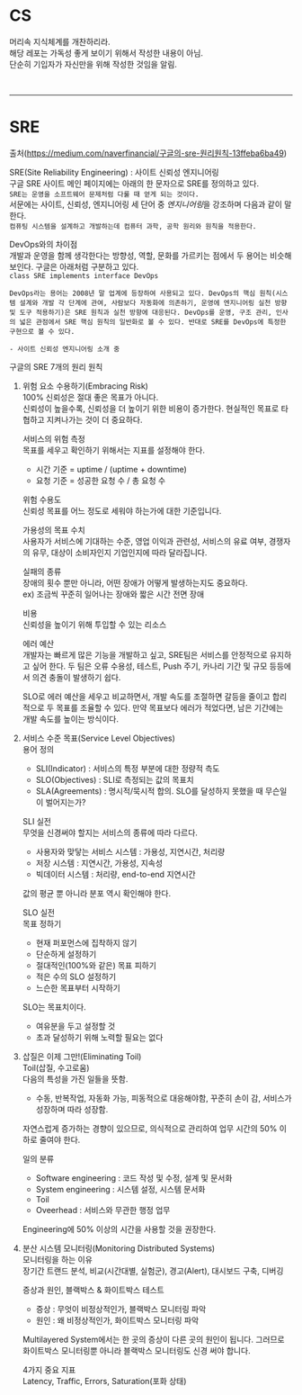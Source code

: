 # CS

머리속 지식체계를 개찬하리라.  
해당 레포는 가독성 좋게 보이기 위해서 작성한 내용이 아님.  
단순히 기입자가 자신만을 위해 작성한 것임을 알림.

<br>

---

# SRE

출처(https://medium.com/naverfinancial/구글의-sre-원리원칙-13ffeba6ba49)

SRE(Site Reliability Engineering) : 사이트 신뢰성 엔지니어링  
구글 SRE 사이트 메인 페이지에는 아래의 한 문자으로 SRE를 정의하고 있다.  
`SRE는 운영을 소프트웨어 문제처럼 다룰 때 얻게 되는 것이다.`  
서문에는 사이트, 신뢰성, 엔지니어링 세 단어 중 *엔지니어링*을 강조하며 다음과 같이 말한다.  
`컴퓨팅 시스템을 설계하고 개발하는데 컴퓨터 과학, 공학 원리와 원칙을 적용한다.`

DevOps와의 차이점  
개발과 운영을 함께 생각한다는 방향성, 역할, 문화를 가르키는 점에서 두 용어는 비슷해 보인다. 구글은 아래처럼 구분하고 있다.  
`class SRE implements interface DevOps`

```
DevOps라는 용어는 2008년 말 업계에 등장하여 사용되고 있다. DevOps의 핵심 원칙(시스템 설계와 개발 각 단계에 관여, 사람보다 자동화에 의존하기, 운영에 엔지니어링 실천 방향 및 도구 적용하기)은 SRE 원칙과 실천 방향에 대응된다. DevOps를 운영, 구조 관리, 인사의 넓은 관점에서 SRE 핵심 원칙의 일반화로 볼 수 있다. 반대로 SRE를 DevOps에 특정한 구현으로 볼 수 있다.

- 사이트 신뢰성 엔지니어링 소개 중
```

구글의 SRE 7개의 원리 원칙

1. 위험 요소 수용하기(Embracing Risk)  
   100% 신뢰성은 절대 좋은 목표가 아니다.  
   신뢰성이 높을수록, 신뢰성을 더 높이기 위한 비용이 증가한다. 현실적인 목표로 타협하고 지켜나가는 것이 더 중요하다.

   서비스의 위험 측정  
   목표를 세우고 확인하기 위해서는 지표를 설정해야 한다.

   - 시간 기준 = uptime / (uptime + downtime)
   - 요청 기준 = 성공한 요청 수 / 총 요청 수

   위험 수용도  
    신뢰성 목표를 어느 정도로 세워야 하는가에 대한 기준입니다.

   가용성의 목표 수치  
    사용자가 서비스에 기대하는 수준, 영업 이익과 관련성, 서비스의 유료 여부, 경쟁자의 유무, 대상이 소비자인지 기업인지에 따라 달라집니다.

   실패의 종류  
    장애의 횟수 뿐만 아니라, 어떤 장애가 어떻게 발생하는지도 중요하다.  
    ex) 조금씩 꾸준히 일어나는 장애와 짧은 시간 전면 장애

   비용  
    신뢰성을 높이기 위해 투입할 수 있는 리소스

   에러 예산  
    개발자는 빠르게 많은 기능을 개발하고 싶고, SRE팀은 서비스를 안정적으로 유지하고 싶어 한다. 두 팀은 오류 수용성, 테스트, Push 주기, 카나리 기간 및 규모 등등에서 의견 충돌이 발생하기 쉽다.

   SLO로 에러 예산을 세우고 비교하면서, 개발 속도를 조절하면 갈등을 줄이고 합리적으로 두 목표를 조율할 수 있다. 만약 목표보다 에러가 적었다면, 남은 기간에는 개발 속도를 높이는 방식이다.

2. 서비스 수준 목표(Service Level Objectives)  
   용어 정의

   - SLI(Indicator) : 서비스의 특정 부분에 대한 정량적 측도
   - SLO(Objectives) : SLI로 측정되는 값의 목표치
   - SLA(Agreements) : 명시적/묵시적 합의. SLO를 달성하지 못했을 때 무슨일이 벌어지는가?

   SLI 실전  
   무엇을 신경써야 할지는 서비스의 종류에 따라 다르다.

   - 사용자와 맞닿는 서비스 시스템 : 가용성, 지연시간, 처리량
   - 저장 시스템 : 지연시간, 가용성, 지속성
   - 빅데이터 시스템 : 처리량, end-to-end 지연시간

   값의 평균 뿐 아니라 분포 역시 확인해야 한다.

   SLO 실전  
   목표 정하기

   - 현재 퍼포먼스에 집착하지 않기
   - 단순하게 설정하기
   - 절대적인(100%와 같은) 목표 피하기
   - 적은 수의 SLO 설정하기
   - 느슨한 목표부터 시작하기

   SLO는 목표치이다.

   - 여유분을 두고 설정할 것
   - 초과 달성하기 위해 노력할 필요는 없다

3. 삽질은 이제 그만!(Eliminating Toil)  
   Toil(삽질, 수고로움)  
   다음의 특성을 가진 일들을 뜻함.

   - 수동, 반복작업, 자동화 가능, 피동적으로 대응해야함, 꾸준히 손이 감, 서비스가 성장하며 따라 성장함.

   자연스럽게 증가하는 경향이 있으므로, 의식적으로 관리하여 업무 시간의 50% 이하로 줄여야 한다.

   일의 분류

   - Software engineering : 코드 작성 및 수정, 설계 및 문서화
   - System engineering : 시스템 설정, 시스템 문서화
   - Toil
   - Oveerhead : 서비스와 무관한 행정 업무

   Engineering에 50% 이상의 시간을 사용할 것을 권장한다.

4. 분산 시스템 모니터링(Monitoring Distributed Systems)  
   모니터링을 하는 이유  
   장기간 트랜드 분석, 비교(시간대별, 실험군), 경고(Alert), 대시보드 구축, 디버깅

   증상과 원인, 블랙박스 & 화이트박스 테스트

   - 증상 : 무엇이 비정상적인가, 블랙박스 모니터링 파악
   - 원인 : 왜 비정상적인가, 화이트박스 모니터링 파악

   Multilayered System에서는 한 곳의 증상이 다른 곳의 원인이 됩니다. 그러므로 화이트박스 모니터링뿐 아니라 블랙박스 모니터링도 신경 써야 합니다.

   4가지 중요 지표  
   Latency, Traffic, Errors, Saturation(포화 상태)
